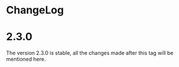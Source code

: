 # ChangeLog

# 2.3.0

The version 2.3.0 is stable, all the changes made after this tag will be mentioned here.
